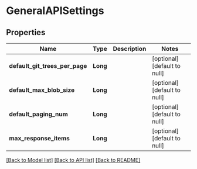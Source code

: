 # GeneralAPISettings
## Properties

| Name | Type | Description | Notes |
|------------ | ------------- | ------------- | -------------|
| **default\_git\_trees\_per\_page** | **Long** |  | [optional] [default to null] |
| **default\_max\_blob\_size** | **Long** |  | [optional] [default to null] |
| **default\_paging\_num** | **Long** |  | [optional] [default to null] |
| **max\_response\_items** | **Long** |  | [optional] [default to null] |

[[Back to Model list]](../README.md#documentation-for-models) [[Back to API list]](../README.md#documentation-for-api-endpoints) [[Back to README]](../README.md)

